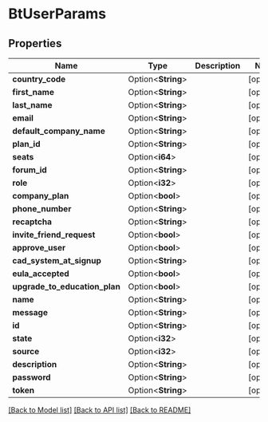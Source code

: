 # BtUserParams

## Properties

Name | Type | Description | Notes
------------ | ------------- | ------------- | -------------
**country_code** | Option<**String**> |  | [optional]
**first_name** | Option<**String**> |  | [optional]
**last_name** | Option<**String**> |  | [optional]
**email** | Option<**String**> |  | [optional]
**default_company_name** | Option<**String**> |  | [optional]
**plan_id** | Option<**String**> |  | [optional]
**seats** | Option<**i64**> |  | [optional]
**forum_id** | Option<**String**> |  | [optional]
**role** | Option<**i32**> |  | [optional]
**company_plan** | Option<**bool**> |  | [optional]
**phone_number** | Option<**String**> |  | [optional]
**recaptcha** | Option<**String**> |  | [optional]
**invite_friend_request** | Option<**bool**> |  | [optional]
**approve_user** | Option<**bool**> |  | [optional]
**cad_system_at_signup** | Option<**String**> |  | [optional]
**eula_accepted** | Option<**bool**> |  | [optional]
**upgrade_to_education_plan** | Option<**bool**> |  | [optional]
**name** | Option<**String**> |  | [optional]
**message** | Option<**String**> |  | [optional]
**id** | Option<**String**> |  | [optional]
**state** | Option<**i32**> |  | [optional]
**source** | Option<**i32**> |  | [optional]
**description** | Option<**String**> |  | [optional]
**password** | Option<**String**> |  | [optional]
**token** | Option<**String**> |  | [optional]

[[Back to Model list]](../README.md#documentation-for-models) [[Back to API list]](../README.md#documentation-for-api-endpoints) [[Back to README]](../README.md)


